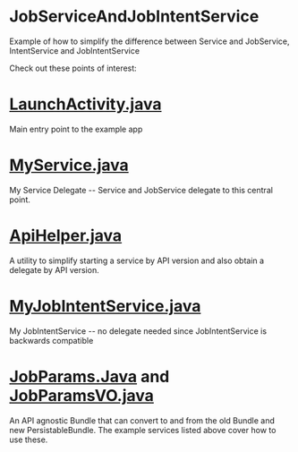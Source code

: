 # JobServiceAndJobIntentService
Example of how to simplify the difference between Service and JobService, IntentService and JobIntentService

Check out these points of interest:

# [LaunchActivity.java](https://github.com/aarontharris/JobServiceAndJobIntentService/blob/master/app/src/main/java/itch/ath/com/itchyscratchy/LaunchActivity.java)

Main entry point to the example app

# [MyService.java](https://github.com/aarontharris/JobServiceAndJobIntentService/blob/master/app/src/main/java/itch/ath/com/itchyscratchy/serviceexample/MyService.java)

My Service Delegate -- Service and JobService delegate to this central point.

# [ApiHelper.java](https://github.com/aarontharris/JobServiceAndJobIntentService/blob/master/app/src/main/java/itch/ath/com/itchyscratchy/commonstuff/ApiHelper.java)

A utility to simplify starting a service by API version and also obtain a delegate by API version.

# [MyJobIntentService.java](https://github.com/aarontharris/JobServiceAndJobIntentService/blob/master/app/src/main/java/itch/ath/com/itchyscratchy/intentserviceexample/MyJobIntentService.java)

My JobIntentService -- no delegate needed since JobIntentService is backwards compatible

# [JobParams.Java](https://github.com/aarontharris/JobServiceAndJobIntentService/blob/master/app/src/main/java/itch/ath/com/itchyscratchy/commonstuff/JobParams.java) and [JobParamsVO.java](https://github.com/aarontharris/JobServiceAndJobIntentService/blob/master/app/src/main/java/itch/ath/com/itchyscratchy/commonstuff/JobParamsVO.java)

An API agnostic Bundle that can convert to and from the old Bundle and new PersistableBundle. The example services listed above cover how to use these.

